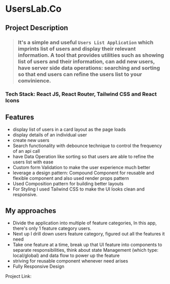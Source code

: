# **UsersLab.Co**

## **Project Description**

> ### It's a simple and useful `Users List Application` which imprints list of users and display their relevant information. A tool that provides utilities such as showing list of users and their information, can add new users, have server side data operations: searching and sorting so that end users can refine the users list to your convinience.

### Tech Stack: React JS, React Router, Tailwind CSS and React Icons

## **Features**

- display list of users in a card layout as the page loads
- display details of an individual user
- create new users
- Search functionality with debounce technique to control the frequency of an api call
- have Data Operation like sorting so that users are able to refine the users list with ease
- Custom form Validation to make the user experience much better
- leverage a design pattern: Compound Component for reusable and flexible component and also used render props pattern
- Used Composition pattern for building better layouts
- For Styling I used Tailwind CSS to make the UI looks clean and responsive.

## **My approaches**

- Divide the application into multiple of feature categories, In this app, there's only 1 feature category users.
- Next up I drill down users feature category, figured out all the features it need
- Take one feature at a time, break up that UI feature into components to separate responsibilities, think about state Management (which type: local/global) and data flow to power up the feature
- striving for reusable component whenever need arises
- Fully Responsive Design

Project Link:
